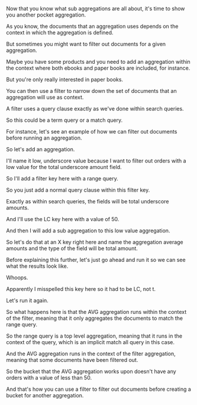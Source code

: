 Now that you know what sub aggregations are all about, it's time to show you another pocket aggregation.

As you know, the documents that an aggregation uses depends on the context in which the aggregation is defined.

But sometimes you might want to filter out documents for a given aggregation.

Maybe you have some products and you need to add an aggregation within the context where both ebooks and paper books are included, for instance.

But you're only really interested in paper books.

You can then use a filter to narrow down the set of documents that an aggregation will use as context.

A filter uses a query clause exactly as we've done within search queries.

So this could be a term query or a match query.

For instance, let's see an example of how we can filter out documents before running an aggregation.

So let's add an aggregation.

I'll name it low, underscore value because I want to filter out orders with a low value for the total underscore amount field.

So I'll add a filter key here with a range query.

So you just add a normal query clause within this filter key.

Exactly as within search queries, the fields will be total underscore amounts.

And I'll use the LC key here with a value of 50.

And then I will add a sub aggregation to this low value aggregation.

So let's do that at an X key right here and name the aggregation average amounts and the type of the field will be total amount.

Before explaining this further, let's just go ahead and run it so we can see what the results look like.

Whoops.

Apparently I misspelled this key here so it had to be LC, not t.

Let's run it again.

So what happens here is that the AVG aggregation runs within the context of the filter, meaning that it only aggregates the documents to match the range query.

So the range query is a top level aggregation, meaning that it runs in the context of the query, which is an implicit match all query in this case.

And the AVG aggregation runs in the context of the filter aggregation, meaning that some documents have been filtered out.

So the bucket that the AVG aggregation works upon doesn't have any orders with a value of less than 50.

And that's how you can use a filter to filter out documents before creating a bucket for another aggregation.

